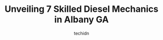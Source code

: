 ---
layout: ampstory
image: https://images.unsplash.com/photo-1508974576580-36a2f92ad3bc?ixlib=rb-4.0.3&ixid=MnwxMjA3fDB8MHxwaG90by1wYWdlfHx8fGVufDB8fHx8&auto=format&fit=crop&w=640&h=853&q=80
author: techidn
featured: false
description: For top-quality automotive repairs and maintenance, visit the 7 best Diesel Mechanic in Albany GA, USA. Their reputation for excellence and their dedication to customer satisfaction make the
title: Unveiling 7 Skilled Diesel Mechanics in Albany GA
cover:
   title: Unveiling 7 Skilled Diesel Mechanics in Albany GA
   subtitle: Rickpate
   background: https://images.unsplash.com/photo-1508974576580-36a2f92ad3bc?ixlib=rb-4.0.3&ixid=MnwxMjA3fDB8MHxwaG90by1wYWdlfHx8fGVufDB8fHx8&auto=format&fit=crop&w=640&h=853&q=80

pages: 
 - layout: thirds
   top: <h1>#1 R & S Diesel Injection</h1>
   bottom: "<p>Great folks, very knowledgeable, dont mind guiding you in the right direction</p>"
   background: https://www.knot35.com/toplist/wp-content/uploads/2023/06/best-diesel-mechanic-1-in-albany-ga-1685833885.jpeg
   backgroundblur: true
 - layout: thirds
   top: <h1>#2 Kennys Truck & Trailer Repair</h1>
   bottom: "<p>1215 S Mock Rd, Albany, GA 31705, United States</p>"
   background: https://www.knot35.com/toplist/wp-content/uploads/2023/06/best-diesel-mechanic-2-in-albany-ga-1685833885.jpeg
   cta:
      link: https://www.knot35.com/toplist/unveiling-7-skilled-diesel-mechanics-in-albany-ga/
      text: Unveiling 7 Skilled Diesel Mechanics in Albany GA
 - layout: thirds
   top: <h1>#3 Cummins Sales and Service</h1>
   bottom: "<p>1915 W Oakridge Dr, Albany, GA 31707, United States</p>"
   background: https://www.knot35.com/toplist/wp-content/uploads/2023/06/best-diesel-mechanic-3-in-albany-ga-1685833886.jpeg
   cta:
      link: https://www.knot35.com/toplist/unveiling-7-skilled-diesel-mechanics-in-albany-ga/
      text: Unveiling 7 Skilled Diesel Mechanics in Albany GA
 - layout: thirds
   top: <h1>#4 Heavy Duty Distributors Inc</h1>
   bottom: "<p>201 S Central St, Albany, GA 31705, United States</p>"
   background: https://images.unsplash.com/photo-1608501821300-4f99e58bba77?ixlib=rb-4.0.3&ixid=MnwxMjA3fDB8MHxwaG90by1wYWdlfHx8fGVufDB8fHx8&auto=format&fit=crop&w=640&h=853&q=80
   cta:
      link: https://www.knot35.com/toplist/unveiling-7-skilled-diesel-mechanics-in-albany-ga/
      text: Unveiling 7 Skilled Diesel Mechanics in Albany GA
 - layout: thirds
   top: <h1>#5 Jones and Sons Repair</h1>
   bottom: "<p>1040 Clark Ave, Albany, GA 31705, United States</p>"
   background: https://images.unsplash.com/photo-1567360425618-1594206637d2?ixlib=rb-4.0.3&ixid=MnwxMjA3fDB8MHxwaG90by1wYWdlfHx8fGVufDB8fHx8&auto=format&fit=crop&w=640&h=853&q=80
   cta:
      link: https://www.knot35.com/toplist/unveiling-7-skilled-diesel-mechanics-in-albany-ga/
      text: Unveiling 7 Skilled Diesel Mechanics in Albany GA
 - layout: thirds
   top: <h1>#6 Swift Automotive</h1>
   bottom: "<p>1800 Ledo Rd, Albany, GA 31707, United States</p>"
   background: https://images.unsplash.com/photo-1597773150796-e5c14ebecbf5?ixlib=rb-4.0.3&ixid=MnwxMjA3fDB8MHxwaG90by1wYWdlfHx8fGVufDB8fHx8&auto=format&fit=crop&w=640&h=853&q=80
   cta:
      link: https://www.knot35.com/toplist/unveiling-7-skilled-diesel-mechanics-in-albany-ga/
      text: Unveiling 7 Skilled Diesel Mechanics in Albany GA
 - layout: thirds
   top: <h1>#7 Albany Truck & Trailer Repair</h1>
   bottom: "<p>1534 S Mock Rd #1, Albany, GA 31705, United States</p>"
   background: https://images.unsplash.com/photo-1533735380053-eb8d0759b24a?ixlib=rb-4.0.3&ixid=MnwxMjA3fDB8MHxwaG90by1wYWdlfHx8fGVufDB8fHx8&auto=format&fit=crop&w=640&h=853&q=80
   cta:
      link: https://www.knot35.com/toplist/unveiling-7-skilled-diesel-mechanics-in-albany-ga/
      text: Unveiling 7 Skilled Diesel Mechanics in Albany GA
 - layout: thirds
   middle: Continue reading...
   background: https://images.unsplash.com/photo-1510906594845-bc082582c8cc?ixlib=rb-4.0.3&ixid=MnwxMjA3fDB8MHxwaG90by1wYWdlfHx8fGVufDB8fHx8&auto=format&fit=crop&w=640&h=853&q=80
   cta:
      link: https://www.knot35.com/toplist/unveiling-7-skilled-diesel-mechanics-in-albany-ga/
      text: Unveiling 7 Skilled Diesel Mechanics in Albany GA
      
---